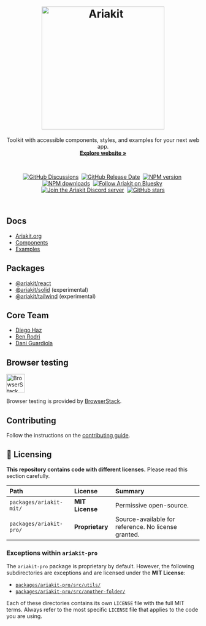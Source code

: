 <h1 align="center">
  <img alt="Ariakit" src="https://github.com/user-attachments/assets/26aacca5-32eb-48ae-bf01-3dfc3f93176a" height="320">
</h1>

<p align="center">
  Toolkit with accessible components, styles, and examples for your next web app.
  <br>
  <a href="https://ariakit.org"><strong>Explore website »</strong></a>
</p>

<br>

<div align="center">

<a href="https://github.com/ariakit/ariakit/discussions"><img alt="GitHub Discussions" src="https://img.shields.io/github/discussions/ariakit/ariakit?logo=github&color=007acc"></a>&nbsp;
<a href="https://github.com/ariakit/ariakit/releases"><img alt="GitHub Release Date" src="https://img.shields.io/github/release-date/ariakit/ariakit?logo=github&color=007acc"></a>&nbsp;
<a href="https://npmjs.org/package/@ariakit/react"><img alt="NPM version" src="https://img.shields.io/npm/v/@ariakit/react.svg?logo=npm&color=007acc" /></a>&nbsp;
<a href="https://npmjs.org/package/@ariakit/react"><img alt="NPM downloads" src="https://img.shields.io/npm/dm/@ariakit/react.svg?logo=npm"></a>&nbsp;
<a href="https://bsky.app/profile/ariakit.org"><img alt="Follow Ariakit on Bluesky" src="https://img.shields.io/badge/Bluesky-0285FF?logo=bluesky&logoColor=fff"></a>&nbsp;
<a href="https://discord.gg/WyHvnXsvMs"><img alt="Join the Ariakit Discord server" src="https://img.shields.io/badge/Discord-%235865F2.svg?logo=discord&logoColor=white"></a>&nbsp;
<a href="https://github.com/ariakit/ariakit"><img alt="GitHub stars" src="https://img.shields.io/github/stars/ariakit/ariakit?logo=github"></a>

</div>

<br>

## Docs

- [Ariakit.org](https://ariakit.org)
- [Components](https://ariakit.org/components)
- [Examples](https://ariakit.org/examples)

## Packages

- [@ariakit/react](packages/ariakit-react)
- [@ariakit/solid](packages/ariakit-solid) (experimental)
- [@ariakit/tailwind](packages/ariakit-tailwind) (experimental)

## Core Team

- [Diego Haz](https://haz.dev)
- [Ben Rodri](https://bsky.app/profile/ben.ariakit.org)
- [Dani Guardiola](https://bsky.app/profile/dio.la)

## Browser testing

<a href="https://www.browserstack.com" target="_blank">
<picture>
  <source media="(prefers-color-scheme: light)" srcset="https://github.com/user-attachments/assets/661e578b-f09a-47d2-b5e1-2457451b7e54">
  <source media="(prefers-color-scheme: dark)" srcset="https://github.com/user-attachments/assets/6f6e4185-9fa4-48c6-a01a-70b8a58bdca4">
  <img alt="BrowserStack" height="48" src="https://github.com/user-attachments/assets/661e578b-f09a-47d2-b5e1-2457451b7e54">
</picture></a>

Browser testing is provided by [BrowserStack](https://www.browserstack.com).

## Contributing

Follow the instructions on the [contributing guide](https://github.com/ariakit/ariakit/blob/main/contributing.md).

## 📜 Licensing

**This repository contains code with different licenses.** Please read this section carefully.

| Path                    | License         | Summary                                             |
| :---------------------- | :-------------- | :-------------------------------------------------- |
| `packages/ariakit-mit/` | **MIT License** | Permissive open-source.                             |
| `packages/ariakit-pro/` | **Proprietary** | Source-available for reference. No license granted. |

### Exceptions within `ariakit-pro`

The `ariakit-pro` package is proprietary by default. However, the following subdirectories are exceptions and are licensed under the **MIT License**:

- [`packages/ariakit-pro/src/utils/`](./packages/ariakit-pro/src/utils/)
- [`packages/ariakit-pro/src/another-folder/`](./packages/ariakit-pro/src/another-folder/)

Each of these directories contains its own `LICENSE` file with the full MIT terms. Always refer to the most specific `LICENSE` file that applies to the code you are using.
